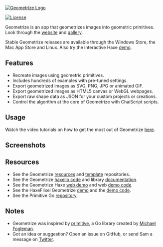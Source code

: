[![Geometrize Logo](https://github.com/Tw1ddle/geometrize/blob/master/screenshots/geometrize_logo.png?raw=true "Geometrize logo")](https://www.geometrize.co.uk/)

[![License](http://img.shields.io/:license-mit-blue.svg?style=flat-square)](https://github.com/Tw1ddle/geometrize/blob/master/LICENSE)

Geometrize is an app that geometrizes images into geometric primitives. Look through the [website](http://www.geometrize.co.uk/) and [gallery](http://gallery.geometrize.co.uk/).

Stable Geometrize releases are available through the Windows Store, the Mac App Store and Linux. Also try the interactive Haxe [demo](http://www.samcodes.co.uk/project/geometrize-haxe-web/).

## Features

 * Recreate images using geometric primitives.
 * Includes hundreds of examples with pre-tuned settings.
 * Export geometrized images as SVG, PNG, JPG or animated GIF.
 * Export geometrized images as HTML5 canvas or WebGL webpages.
 * Export raw shape data as JSON for your custom projects or creations.
 * Control the algorithm at the core of Geometrize with ChaiScript scripts.

## Usage

Watch the video tutorials on how to get the most out of Geometrize [here]().

## Screenshots

## Resources

 * See the Geometrize [resources](https://github.com/Tw1ddle/geometrize-resources) and [template](https://github.com/Tw1ddle/geometrize-templates) repositories.
 * See the Geometrize [haxelib code](https://github.com/Tw1ddle/geometrize-haxe) and library [documentation](http://tw1ddle.github.io/geometrize-haxe/).
 * See the Geometrize Haxe [web demo](http://www.samcodes.co.uk/project/geometrize-haxe-web/) and web [demo code](https://github.com/Tw1ddle/geometrize-haxe-web/).
 * See the HaxeFlixel Geometrize [demo](http://samcodes.co.uk/project/geometrize-haxe-flixel/) and the [demo code](https://github.com/Tw1ddle/geometrize-haxe-demo/).
 * See the Primitive Go [repository](https://github.com/fogleman/primitive).

## Notes
 * Geometrize was inspired by [primitive](https://github.com/fogleman/primitive), a Go library created by [Michael Fogleman](https://github.com/fogleman).
 * Got an idea or suggestion? Open an issue on GitHub, or send Sam a message on [Twitter](https://twitter.com/Sam_Twidale).